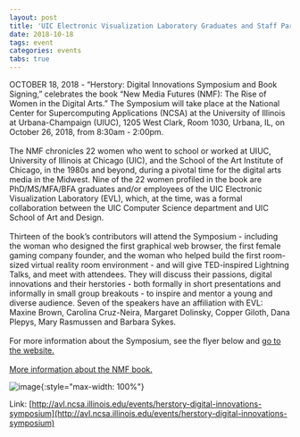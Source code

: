 ```yaml
---
layout: post
title: 'UIC Electronic Visualization Laboratory Graduates and Staff Participate in Symposium "Herstory: Digital Innovations"'
date: 2018-10-18
tags: event
categories: events
tabs: true
---
```


OCTOBER 18, 2018 - &ldquo;Herstory: Digital Innovations Symposium and Book Signing,&rdquo; celebrates the book &ldquo;New Media Futures (NMF): The Rise of Women in the Digital Arts.&rdquo; The Symposium will take place at the National Center for Supercomputing Applications (NCSA) at the University of Illinois at Urbana-Champaign (UIUC), 1205 West Clark, Room 1030, Urbana, IL, on October 26, 2018, from 8:30am - 2:00pm.<br><br>
The NMF chronicles 22 women who went to school or worked at UIUC, University of Illinois at Chicago (UIC), and the School of the Art Institute of Chicago, in the 1980s and beyond, during a pivotal time for the digital arts media in the Midwest. Nine of the 22 women profiled in the book are PhD/MS/MFA/BFA graduates and/or employees of the UIC Electronic Visualization Laboratory (EVL), which, at the time, was a formal collaboration between the UIC Computer Science department and UIC School of Art and Design.<br><br>
Thirteen of the book&rsquo;s contributors will attend the Symposium - including the woman who designed the first graphical web browser, the first female gaming company founder, and the woman who helped build the first room-sized virtual reality room environment - and will give TED-inspired Lightning Talks, and meet with attendees. They will discuss their passions, digital innovations and their herstories - both formally in short presentations and informally in small group breakouts - to inspire and mentor a young and diverse audience. Seven of the speakers have an affiliation with EVL: Maxine Brown, Carolina Cruz-Neira, Margaret Dolinsky, Copper Giloth, Dana Plepys, Mary Rasmussen and Barbara Sykes.<br><br>
For more information about the Symposium, see the flyer below and <a href="http://avl.ncsa.illinois.edu/events/herstory-digital-innovations-symposium">go to the website.</a><br><br>
<a href="https://www.evl.uic.edu/entry.php?id=2369">More information about the NMF book.</a>

![image](https://www.evl.uic.edu/output/originals/nmf_herstoryposter.jpg-srcw.jpg){:style="max-width: 100%"}


Link: [http://avl.ncsa.illinois.edu/events/herstory-digital-innovations-symposium](http://avl.ncsa.illinois.edu/events/herstory-digital-innovations-symposium)
